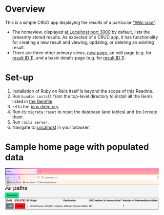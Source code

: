# Overview

This is a simple CRUD app displaying the results of a particular ["Wiki race"](https://www.inquirer.com/philly/living/20100721__Wikiracing__picking_up_speed_among_college_students.html).

* The homeview, displayed [at Localhost port 3000](http://localhost:3000/) by default, lists the presently stored results. As expected of a CRUD app, it has functionality for creating a new result and viewing, updating, or deleting an existing result.
* There are three other primary views, [new page](http://localhost:3000/paths/new), an edit page (e.g. for [result ID 1](http://localhost:3000/paths/1/edit)), and a basic details page (e.g. for [result ID 1](http://localhost:3000/paths/1)). 

# Set-up
1. Installation of Ruby on Rails itself is beyond the scope of this Readme.
1. Run `bundle install` from the top-level directory to install all the Gems listed in [the Gemfile](Gemfile)
1. `cd` to the [bins directory](bin/)
1. Run `db:migrate:reset` to reset the database (and tables) and (re-)create them.
1. Run `rails server`.
1. Navigate to [Localhost](http://localhost:3000/) in your browser.

# Sample home page with populated data
![Sample home page view with populated data](home.png "Home page; intermediate article titles are only viewable when navigating to each entry.")